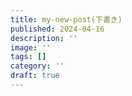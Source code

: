 ```yaml
---
title: my-new-post(下書き)
published: 2024-04-16
description: ''
image: ''
tags: []
category: ''
draft: true
---
```

